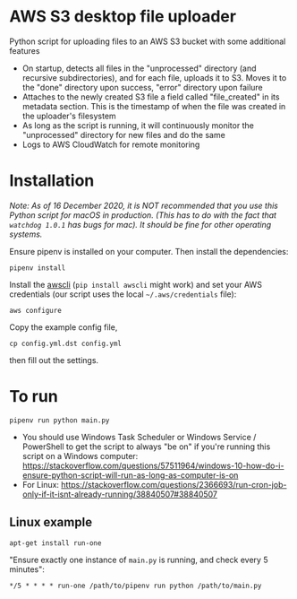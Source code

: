 # AWS S3 desktop file uploader
Python script for uploading files to an AWS S3 bucket with some additional features

* On startup, detects all files in the "unprocessed" directory (and recursive subdirectories),
and for each file, uploads it to S3. Moves it to the "done" directory upon success, "error" directory upon failure
* Attaches to the newly created S3 file a field called "file_created" in its metadata section. This is the timestamp
of when the file was created in the uploader's filesystem
* As long as the script is running, it will continuously monitor the "unprocessed" directory for new
files and do the same
* Logs to AWS CloudWatch for remote monitoring

# Installation
*Note: As of 16 December 2020, it is NOT recommended that you use this Python script for macOS in production. 
(This has to do with the fact that `watchdog 1.0.1` has bugs for mac).
It should be fine for other operating systems.*

Ensure pipenv is installed on your computer. Then install the dependencies:
```
pipenv install
```
Install the [awscli](https://aws.amazon.com/cli/) (`pip install awscli` might work) and set your AWS credentials (our script uses the local `~/.aws/credentials` file):
```
aws configure
```
Copy the example config file, 
```
cp config.yml.dst config.yml
```
then fill out the settings.

# To run
```
pipenv run python main.py
```

* You should use Windows Task Scheduler or Windows Service / PowerShell to get the script to always "be on"
if you're running this script on a Windows computer: https://stackoverflow.com/questions/57511964/windows-10-how-do-i-ensure-python-script-will-run-as-long-as-computer-is-on
* For Linux: https://stackoverflow.com/questions/2366693/run-cron-job-only-if-it-isnt-already-running/38840507#38840507

## Linux example
```
apt-get install run-one
```
"Ensure exactly one instance of `main.py` is running, and check every 5 minutes":
```
*/5 * * * * run-one /path/to/pipenv run python /path/to/main.py
```


